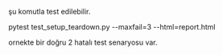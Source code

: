 şu komutla test edilebilir.

pytest test_setup_teardown.py --maxfail=3 --html=report.html



ornekte bir doğru 2 hatalı test senaryosu var.